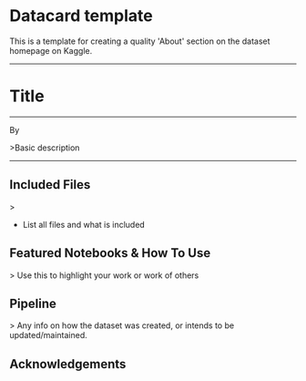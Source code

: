 # Datacard template

This is a template for creating a quality 'About' section on the dataset homepage on Kaggle.

-----------------------------------------------------------------------------------------------------------

# Title


-----------------------------------------------------------------------------------------------------------
By 

&gt;Basic description

-----------------------------------------------------------------------------------------------------------
## Included Files

&gt; 
- List all files and what is included

## Featured Notebooks & How To Use

&gt; Use this to highlight your work or work of others

## Pipeline

&gt; Any info on how the dataset was created, or intends to be updated/maintained.

## Acknowledgements




